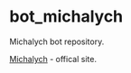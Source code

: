 # **bot_michalych**
Michalych bot repository.

[Michalych](https://michalych.pythonanywhere.com) - offical site.
